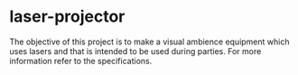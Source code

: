 # laser-projector
The objective of this project is to make a visual ambience equipment which uses lasers and that is intended to be used during parties.
For more information refer to the specifications.
